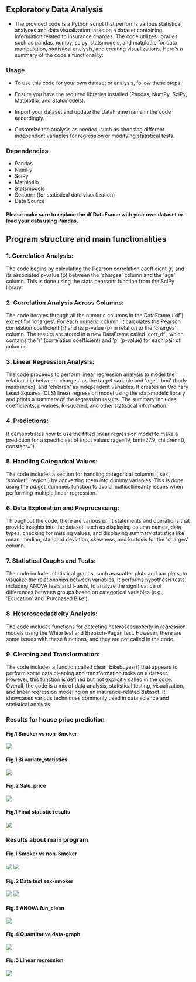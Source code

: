 ## Exploratory Data Analysis
 - The provided code is a Python script that performs various statistical analyses and data visualization tasks on a dataset containing information related to insurance charges. The code utilizes libraries such as pandas, numpy, scipy, statsmodels, and matplotlib for data manipulation, statistical analysis, and creating visualizations. Here's a summary of the code's functionality:
### Usage
- To use this code for your own dataset or analysis, follow these steps:

- Ensure you have the required libraries installed (Pandas, NumPy, SciPy, Matplotlib, and Statsmodels).

- Import your dataset and update the DataFrame name in the code accordingly.

- Customize the analysis as needed, such as choosing different independent variables for regression or modifying statistical tests.

### Dependencies
- Pandas
- NumPy
- SciPy
- Matplotlib
- Statsmodels
- Seaborn (for statistical data visualization)
- Data Source
#### Please make sure to replace the df DataFrame with your own dataset or load your data using Pandas.

## Program structure and main functionalities
### 1. Correlation Analysis:

The code begins by calculating the Pearson correlation coefficient (r) and its associated p-value (p) between the 'charges' column and the 'age' column. This is done using the stats.pearsonr function from the SciPy library.
### 2. Correlation Analysis Across Columns:

The code iterates through all the numeric columns in the DataFrame ('df') except for 'charges'. For each numeric column, it calculates the Pearson correlation coefficient (r) and its p-value (p) in relation to the 'charges' column.
The results are stored in a new DataFrame called 'corr_df', which contains the 'r' (correlation coefficient) and 'p' (p-value) for each pair of columns.
### 3. Linear Regression Analysis:

The code proceeds to perform linear regression analysis to model the relationship between 'charges' as the target variable and 'age', 'bmi' (body mass index), and 'children' as independent variables.
It creates an Ordinary Least Squares (OLS) linear regression model using the statsmodels library and prints a summary of the regression results. The summary includes coefficients, p-values, R-squared, and other statistical information.
### 4. Predictions:

It demonstrates how to use the fitted linear regression model to make a prediction for a specific set of input values (age=19, bmi=27.9, children=0, constant=1).
### 5. Handling Categorical Values:

The code includes a section for handling categorical columns ('sex', 'smoker', 'region') by converting them into dummy variables. This is done using the pd.get_dummies function to avoid multicollinearity issues when performing multiple linear regression.
### 6. Data Exploration and Preprocessing:

Throughout the code, there are various print statements and operations that provide insights into the dataset, such as displaying column names, data types, checking for missing values, and displaying summary statistics like mean, median, standard deviation, skewness, and kurtosis for the 'charges' column.
### 7. Statistical Graphs and Tests:

The code includes statistical graphs, such as scatter plots and bar plots, to visualize the relationships between variables.
It performs hypothesis tests, including ANOVA tests and t-tests, to analyze the significance of differences between groups based on categorical variables (e.g., 'Education' and 'Purchased Bike').
### 8. Heteroscedasticity Analysis:

The code includes functions for detecting heteroscedasticity in regression models using the White test and Breusch-Pagan test. However, there are some issues with these functions, and they are not called in the code.
### 9. Cleaning and Transformation:

The code includes a function called clean_bikebuyesr() that appears to perform some data cleaning and transformation tasks on a dataset. However, this function is defined but not explicitly called in the code.
Overall, the code is a mix of data analysis, statistical testing, visualization, and linear regression modeling on an insurance-related dataset. It showcases various techniques commonly used in data science and statistical analysis.
### Results for house price prediction
#### Fig.1 Smoker vs non-Smoker
<img src="House_Price_predict_example/figures/Capture.JPG">

#### Fig.1 Bi variate_statistics
<img src="House_Price_predict_example/figures/Capture.JPG">

#### Fig.2 Sale_price
<img src="House_Price_predict_example/figures/Capture 1 saleprice.JPG">

#### Fig.1 Final statistic results
<img src="House_Price_predict_example/figures/Figure_1.png">


### Results about main program
#### Fig.1 Smoker vs non-Smoker
<img src="figures/Capture 1.1.JPG">

<img src="figures/Capture 1.JPG">

#### Fig.2 Data test sex-smoker
<img src="figures/Capture 3 test sex_smoker.JPG">
<img src="figures/Capture 2 test.JPG">

#### Fig.3 ANOVA fun_clean
<img src="figures/Capture 4 anove function clean.JPG">

#### Fig.4 Quantitative data-graph
<img src="figures/Capture 6 quatative graph.JPG">

#### Fig.5 Linear regression
<img src="figures/regressions liniar.JPG">
